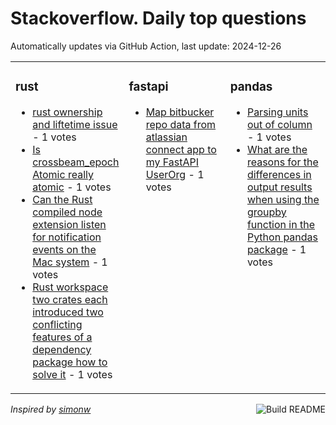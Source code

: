 # Stackoverflow. Daily top questions 

Automatically updates via GitHub Action, last update: <!-- date starts -->2024-12-26<!-- date ends -->


<table><tr><td valign="top" width="33%">

### rust
<!-- rust starts -->
* [rust ownership and liftetime issue](https://stackoverflow.com/questions/79309984/rust-ownership-and-liftetime-issue) - 1 votes
* [Is crossbeam_epoch Atomic really atomic](https://stackoverflow.com/questions/79307071/is-crossbeam-epoch-atomic-really-atomic) - 1 votes
* [Can the Rust compiled node extension listen for notification events on the Mac system](https://stackoverflow.com/questions/79310010/can-the-rust-compiled-node-extension-listen-for-notification-events-on-the-mac-s) - 1 votes
* [Rust workspace two crates each introduced two conflicting features of a dependency package how to solve it](https://stackoverflow.com/questions/79308956/rust-workspace-two-crates-each-introduced-two-conflicting-features-of-a-dependen) - 1 votes
<!-- rust ends -->
</td><td valign="top" width="34%">


### fastapi
<!-- fastapi starts -->
* [Map bitbucker repo data from atlassian connect app to my FastAPI UserOrg](https://stackoverflow.com/questions/79307917/map-bitbucker-repo-data-from-atlassian-connect-app-to-my-fastapi-user-org) - 1 votes
<!-- fastapi ends -->
</td><td valign="top" width="34%">


### pandas
<!-- pandas starts -->
* [Parsing units out of column](https://stackoverflow.com/questions/79309886/parsing-units-out-of-column) - 1 votes
* [What are the reasons for the differences in output results when using the groupby function in the Python pandas package](https://stackoverflow.com/questions/79309025/what-are-the-reasons-for-the-differences-in-output-results-when-using-the-groupb) - 1 votes
<!-- pandas ends -->
</td></tr></table>

<a href="https://github.com/hp0404/hp0404/actions"><img src="https://github.com/hp0404/hp0404/workflows/Build%20README/badge.svg" align="right" alt="Build README"></a> <p>*Inspired by  [simonw](https://github.com/simonw/simonw)*</p>
